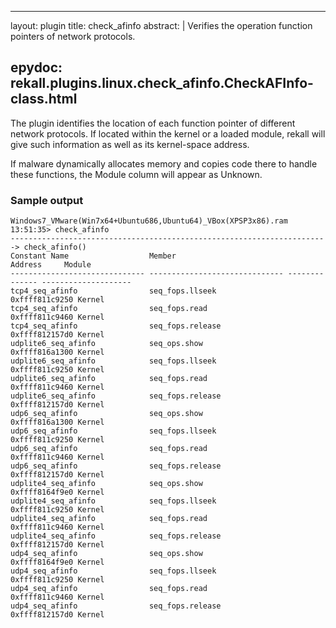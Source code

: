 
---
layout: plugin
title: check_afinfo
abstract: |
    Verifies the operation function pointers of network protocols.

epydoc: rekall.plugins.linux.check_afinfo.CheckAFInfo-class.html
---

The plugin identifies the location of each function pointer of different
network protocols. If located within the kernel or a loaded module, rekall
will give such information as well as its kernel-space address.

If malware dynamically allocates memory and copies code there to handle
these functions, the Module column will appear as Unknown.

### Sample output
```
Windows7_VMware(Win7x64+Ubuntu686,Ubuntu64)_VBox(XPSP3x86).ram 13:51:35> check_afinfo
-----------------------------------------------------------------------> check_afinfo()
Constant Name                  Member                            Address     Module
------------------------------ ------------------------------ -------------- --------------------
tcp4_seq_afinfo                seq_fops.llseek                0xffff811c9250 Kernel
tcp4_seq_afinfo                seq_fops.read                  0xffff811c9460 Kernel
tcp4_seq_afinfo                seq_fops.release               0xffff812157d0 Kernel
udplite6_seq_afinfo            seq_ops.show                   0xffff816a1300 Kernel
udplite6_seq_afinfo            seq_fops.llseek                0xffff811c9250 Kernel
udplite6_seq_afinfo            seq_fops.read                  0xffff811c9460 Kernel
udplite6_seq_afinfo            seq_fops.release               0xffff812157d0 Kernel
udp6_seq_afinfo                seq_ops.show                   0xffff816a1300 Kernel
udp6_seq_afinfo                seq_fops.llseek                0xffff811c9250 Kernel
udp6_seq_afinfo                seq_fops.read                  0xffff811c9460 Kernel
udp6_seq_afinfo                seq_fops.release               0xffff812157d0 Kernel
udplite4_seq_afinfo            seq_ops.show                   0xffff8164f9e0 Kernel
udplite4_seq_afinfo            seq_fops.llseek                0xffff811c9250 Kernel
udplite4_seq_afinfo            seq_fops.read                  0xffff811c9460 Kernel
udplite4_seq_afinfo            seq_fops.release               0xffff812157d0 Kernel
udp4_seq_afinfo                seq_ops.show                   0xffff8164f9e0 Kernel
udp4_seq_afinfo                seq_fops.llseek                0xffff811c9250 Kernel
udp4_seq_afinfo                seq_fops.read                  0xffff811c9460 Kernel
udp4_seq_afinfo                seq_fops.release               0xffff812157d0 Kernel
```
